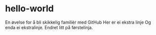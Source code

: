 # hello-world
En øvelse for å bli skikkelig familièr med GitHub
Her er ei ekstra linje
Og enda ei ekstralinje. Endret litt på førstelinja.
